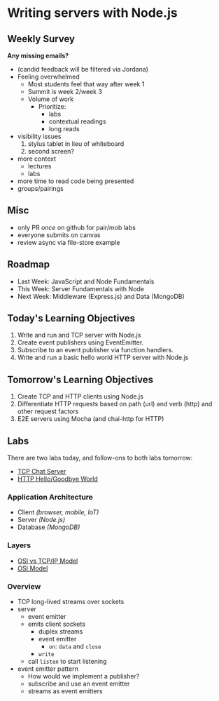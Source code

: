 # Writing servers with Node.js

## Weekly Survey
**Any missing emails?**

* (candid feedback will be filtered via Jordana)
* Feeling overwhelmed
    * Most students feel that way after week 1
    * Summit is week 2/week 3 
    * Volume of work
        * Prioritize:
            * labs
            * contextual readings
            * long reads
* visibility issues 
    1. stylus tablet in lieu of whiteboard
    2. second screen?
* more context
    * lectures
    * labs
* more time to read code being presented
* groups/pairings

## Misc
* only PR *once* on github for pair/mob labs
* everyone submits on canvas 
* review async via file-store example

## Roadmap

* Last Week: JavaScript and Node Fundamentals
* This Week: Server Fundamentals with Node
* Next Week: Middleware (Express.js) and Data (MongoDB)

## Today's Learning Objectives

1. Write and run and TCP server with Node.js
2. Create event publishers using EventEmitter.
3. Subscribe to an event publisher via function handlers.
4. Write and run a basic hello world HTTP server with Node.js

## Tomorrow's Learning Objectives

1. Create TCP and HTTP clients using Node.js
2. Differentiate HTTP requests based on path (url) and verb (http) and other request factors
3. E2E servers using Mocha (and chai-http for HTTP)

## Labs

There are two labs today, and follow-ons to both labs tomorrow:

* [TCP Chat Server](https://github.com/codefellows-portland-javascript-401d4/tcp-chat-server)
* [HTTP Hello/Goodbye World](https://github.com/codefellows-portland-javascript-401d4/http-hello-goodbye-world)

### Application Architecture
* Client _(browser, mobile, IoT)_
* Server _(Node.js)_
* Database _(MongoDB)_

### Layers
* [OSI vs TCP/IP Model](http://www.tcpipguide.com/free/diagrams/tcpiplayers.png)
* [OSI Model](http://blog.buildingautomationmonthly.com/wp-content/uploads/2013/05/OSI-Model.png)

### Overview
* TCP long-lived streams over sockets
* server
    * event emitter
    * emits client sockets
        * duplex streams
        * event emitter
            * `on`: `data` and `close`
        * `write`
    * call `listen` to start listening
* event emitter pattern
	* How would we implement a publisher?
	* subscribe and use an event emitter
    * streams as event emitters

